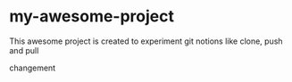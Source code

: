 # my-awesome-project

This awesome project is created to experiment git notions like clone, push and pull

changement

